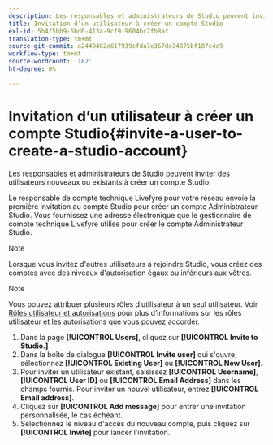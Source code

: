 ```yaml
---
description: Les responsables et administrateurs de Studio peuvent inviter des utilisateurs nouveaux ou existants à créer un compte Studio.
title: Invitation d’un utilisateur à créer un compte Studio
exl-id: 5b4f5bb9-6bd0-413a-9cf9-9604bc2fb8af
translation-type: tm+mt
source-git-commit: a2449482e617939cfda7e367da34875bf187c4c9
workflow-type: tm+mt
source-wordcount: '182'
ht-degree: 0%

---
```


# Invitation d’un utilisateur à créer un compte Studio{#invite-a-user-to-create-a-studio-account}

Les responsables et administrateurs de Studio peuvent inviter des utilisateurs nouveaux ou existants à créer un compte Studio.

Le responsable de compte technique Livefyre pour votre réseau envoie la première invitation au compte Studio pour créer un compte Administrateur Studio. Vous fournissez une adresse électronique que le gestionnaire de compte technique Livefyre utilise pour créer le compte Administrateur Studio.

>[!NOTE]
>
>Lorsque vous invitez d&#39;autres utilisateurs à rejoindre Studio, vous créez des comptes avec des niveaux d&#39;autorisation égaux ou inférieurs aux vôtres.

>[!NOTE]
>
>Vous pouvez attribuer plusieurs rôles d’utilisateur à un seul utilisateur. Voir [Rôles utilisateur et autorisations](../c-users-creating-accounts-with-studio-access/c-user-types.md#c_user_types) pour plus d’informations sur les rôles utilisateur et les autorisations que vous pouvez accorder.

1. Dans la page **[!UICONTROL Users]**, cliquez sur **[!UICONTROL Invite to Studio.]**
1. Dans la boîte de dialogue **[!UICONTROL Invite user]** qui s&#39;ouvre, sélectionnez **[!UICONTROL Existing User]** ou **[!UICONTROL New User]**.
1. Pour inviter un utilisateur existant, saisissez **[!UICONTROL Username]**, **[!UICONTROL User ID]** ou **[!UICONTROL Email Address]** dans les champs fournis. Pour inviter un nouvel utilisateur, entrez **[!UICONTROL Email address]**.
1. Cliquez sur **[!UICONTROL Add message]** pour entrer une invitation personnalisée, le cas échéant.
1. Sélectionnez le niveau d&#39;accès du nouveau compte, puis cliquez sur **[!UICONTROL Invite]** pour lancer l&#39;invitation.
